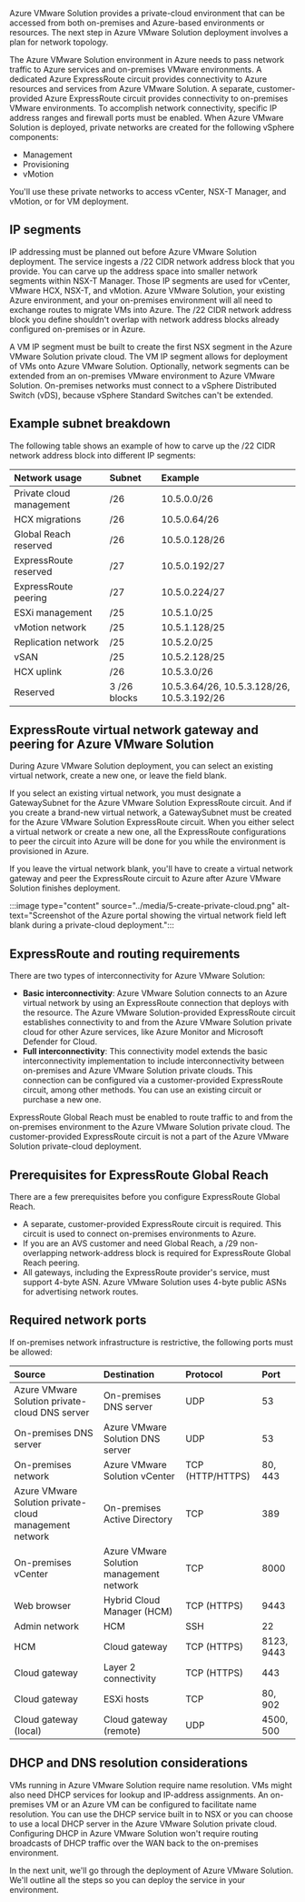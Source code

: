 Azure VMware Solution provides a private-cloud environment that can be accessed from both on-premises and Azure-based environments or resources. The next step in Azure VMware Solution deployment involves a plan for network topology.

The Azure VMware Solution environment in Azure needs to pass network traffic to Azure services and on-premises VMware environments. A dedicated Azure ExpressRoute circuit provides connectivity to Azure resources and services from Azure VMware Solution. A separate, customer-provided Azure ExpressRoute circuit provides connectivity to on-premises VMware environments. To accomplish network connectivity, specific IP address ranges and firewall ports must be enabled. When Azure VMware Solution is deployed, private networks are created for the following vSphere components:

- Management
- Provisioning
- vMotion

You'll use these private networks to access vCenter, NSX-T Manager, and vMotion, or for VM deployment.

## IP segments

IP addressing must be planned out before Azure VMware Solution deployment. The service ingests a /22 CIDR network address block that you provide. You can carve up the address space into smaller network segments within NSX-T Manager. Those IP segments are used for vCenter, VMware HCX, NSX-T, and vMotion. Azure VMware Solution, your existing Azure environment, and your on-premises environment will all need to exchange routes to migrate VMs into Azure. The /22 CIDR network address block you define shouldn't overlap with network address blocks already configured on-premises or in Azure.

A VM IP segment must be built to create the first NSX segment in the Azure VMware Solution private cloud. The VM IP segment allows for deployment of VMs onto Azure VMware Solution. Optionally, network segments can be extended from an on-premises VMware environment to Azure VMware Solution. On-premises networks must connect to a vSphere Distributed Switch (vDS), because vSphere Standard Switches can't be extended.

## Example subnet breakdown

The following table shows an example of how to carve up the /22 CIDR network address block into different IP segments:

| Network usage | Subnet | Example |
| :------------ | :------| :------ |
| Private cloud management |/26 | 10.5.0.0/26 |
| HCX migrations | /26 | 10.5.0.64/26 |
| Global Reach reserved | /26 |	10.5.0.128/26 |
| ExpressRoute reserved | /27 |	10.5.0.192/27 |
| ExpressRoute peering | /27 | 10.5.0.224/27 |
| ESXi management | /25 | 10.5.1.0/25 |
| vMotion network | /25 | 10.5.1.128/25 |
| Replication network | /25 | 10.5.2.0/25 |
| vSAN | /25 | 10.5.2.128/25 |
| HCX uplink | /26 | 10.5.3.0/26 |
| Reserved | 3 /26 blocks| 10.5.3.64/26, 10.5.3.128/26, 10.5.3.192/26 |

## ExpressRoute virtual network gateway and peering for Azure VMware Solution

During Azure VMware Solution deployment, you can select an existing virtual network, create a new one, or leave the field blank.

If you select an existing virtual network, you must designate a GatewaySubnet for the Azure VMware Solution ExpressRoute circuit. And if you create a brand-new virtual network, a GatewaySubnet must be created for the Azure VMware Solution ExpressRoute circuit. When you either select a virtual network or create a new one, all the ExpressRoute configurations to peer the circuit into Azure will be done for you while the environment is provisioned in Azure.

If you leave the virtual network blank, you'll have to create a virtual network gateway and peer the ExpressRoute circuit to Azure after Azure VMware Solution finishes deployment.

:::image type="content" source="../media/5-create-private-cloud.png" alt-text="Screenshot of the Azure portal showing the virtual network field left blank during a private-cloud deployment.":::

## ExpressRoute and routing requirements

There are two types of interconnectivity for Azure VMware Solution:

- **Basic interconnectivity**: Azure VMware Solution connects to an Azure virtual network by using an ExpressRoute connection that deploys with the resource. The Azure VMware Solution-provided ExpressRoute circuit establishes connectivity to and from the Azure VMware Solution private cloud for other Azure services, like Azure Monitor and Microsoft Defender for Cloud.
- **Full interconnectivity**: This connectivity model extends the basic interconnectivity implementation to include interconnectivity between on-premises and Azure VMware Solution private clouds. This connection can be configured via a customer-provided ExpressRoute circuit, among other methods. You can use an existing circuit or purchase a new one.

ExpressRoute Global Reach must be enabled to route traffic to and from the on-premises environment to the Azure VMware Solution private cloud. The customer-provided ExpressRoute circuit is not a part of the Azure VMware Solution private-cloud deployment. 

## Prerequisites for ExpressRoute Global Reach

There are a few prerequisites before you configure ExpressRoute Global Reach.

- A separate, customer-provided ExpressRoute circuit is required. This circuit is used to connect on-premises environments to Azure.
- If you are an AVS customer and need Global Reach, a /29 non-overlapping network-address block is required for ExpressRoute Global Reach peering.
- All gateways, including the ExpressRoute provider's service, must support 4-byte ASN. Azure VMware Solution uses 4-byte public ASNs for advertising network routes.

## Required network ports

If on-premises network infrastructure is restrictive, the following ports must be allowed:

| Source | Destination | Protocol | Port |
| :------------ | :------| :------ | :------ |
| Azure VMware Solution private-cloud DNS server | On-premises DNS server | UDP | 53 |
| On-premises DNS server | Azure VMware Solution DNS server | UDP | 53 |
| On-premises network | Azure VMware Solution vCenter | TCP (HTTP/HTTPS) | 80, 443 |
| Azure VMware Solution private-cloud management network | On-premises Active Directory | TCP | 389 |
| On-premises vCenter | Azure VMware Solution management network | TCP | 8000 |
| Web browser | Hybrid Cloud Manager (HCM) | TCP (HTTPS) | 9443 |
| Admin network | HCM | SSH | 22 |
| HCM | Cloud gateway | TCP (HTTPS) | 8123, 9443 |
| Cloud gateway | Layer 2 connectivity | TCP (HTTPS) | 443
| Cloud gateway | ESXi hosts | TCP | 80, 902 |
| Cloud gateway (local) | Cloud gateway (remote) | UDP | 4500, 500 |

## DHCP and DNS resolution considerations

VMs running in Azure VMware Solution require name resolution. VMs might also need DHCP services for lookup and IP-address assignments. An on-premises VM or an Azure VM can be configured to facilitate name resolution. You can use the DHCP service built in to NSX or you can choose to use a local DHCP server in the Azure VMware Solution private cloud. Configuring DHCP in Azure VMware Solution won't require routing broadcasts of DHCP traffic over the WAN back to the on-premises environment.

In the next unit, we'll go through the deployment of Azure VMware Solution. We'll outline all the steps so you can deploy the service in your environment.

